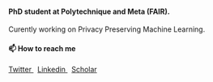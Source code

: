 #### PhD student at Polytechnique and Meta (FAIR).   
Curently working on Privacy Preserving Machine Learning.

#### 📫 How to reach me

<p align="left">
  <a href="https://twitter.com/rednastom" target="blank">
    Twitter
  </a>
  &nbsp;
  <a href="https://www.linkedin.com/in/tomsdr/" target="blank">
    Linkedin
  </a>
  &nbsp;
  <a href="https://scholar.google.com/citations?user=xrewx-sAAAAJ&hl" target="blank">
    Scholar
  </a>
</p>

